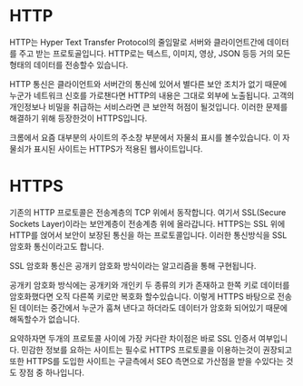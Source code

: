 # HTTP

HTTP는 Hyper Text Transfer Protocol의 줄임말로 서버와 클라이언트간에 데이터를 주고 받는 프로토골입니다. HTTP로는 텍스트, 이미지, 영상, JSON 등등 거의 모든 형태의 데이터를 전송할수 있습니다.

HTTP 통신은 클라이언트와 서버간의 통신에 있어서 별다른 보안 조치가 없기 때문에 누군가 네트워크 신호를 가로챈다면 HTTP의 내용은 그대로 외부에 노출됩니다. 고객의 개인정보나 비밀을 취급하는 서비스라면 큰 보안적 허점이 될것입니다. 이러한 문제를 해결하기 위해 등장한것이 HTTPS입니다.

크롬에서 요즘 대부분의 사이트의 주소창 부분에서 자물쇠 표시를 볼수있습니다. 이 자물쇠가 표시된 사이트는 HTTPS가 적용된 웹사이트입니다. 

# HTTPS

기존의 HTTP 프로토콜은 전송계층의 TCP 위에서 동작합니다. 여기서 SSL(Secure Sockets Layer)이라는 보안계층이 전송계층 위에 올라갑니다. HTTPS는 SSL 위에 HTTP를 얹어서 보안이 보장된 통신을 하는 프로토콜입니다. 이러한 통신방식을 SSL 암호화 통신이라고도 합니다.

SSL 암호화 통신은 공개키 암호화 방식이라는 알고리즘을 통해 구현됩니다.

공개키 암호화 방식에는 공개키와 개인키 두 종류의 키가 존재하고 한쪽 키로 데이터를 암호화했다면 오직 다른쪽 키로만 복호화 할수있습니다. 이렇게 HTTPS 바탕으로 전송된 데이터는 중간에서 누군가 훔쳐 낸다고 하더라도 데이터가 암호화 되어있기 때문에 해독할수가 없습니다.

요약하자면 두개의 프로토콜 사이에 가장 커다란 차이점은 바로 SSL 인증서 여부입니다. 민감한 정보를 요하는 사이트는 필수로 HTTPS 프로토콜을 이용하는것이 권장되고 또한 HTTPS를 도입한 사이트는 구글측에서 SEO 측면으로 가산점을 받을 수있다는 것도 장점 중 하나입니다.